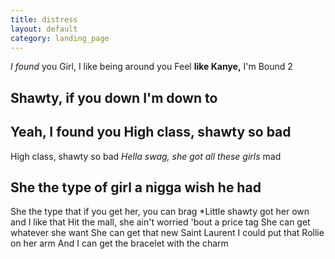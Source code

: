 ```yaml
---
title: distress
layout: default
category: landing_page
---
```

*I found* you
Girl, I like being around you
Feel **like Kanye,** I'm Bound 2
## Shawty, if you down I'm down to
## Yeah, I found you High class, shawty so bad
High class, shawty so bad
*Hella swag, she got all these girls* mad
## She the type of girl a nigga wish he had
She the type that if you get her, you can brag
*Little shawty got her own and I like that
Hit the mall,
 she ain't worried 'bout a price tag
She can get whatever she want She can get that new Saint Laurent
I could put that Rollie on her arm
And I can get the bracelet with the charm
